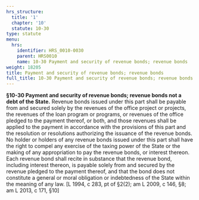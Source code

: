 ```yaml
---
hrs_structure:
  title: '1'
  chapter: '10'
  statute: 10-30
type: statute
menu:
  hrs:
    identifier: HRS_0010-0030
    parent: HRS0010
    name: 10-30 Payment and security of revenue bonds; revenue bonds
weight: 18205
title: Payment and security of revenue bonds; revenue bonds
full_title: 10-30 Payment and security of revenue bonds; revenue bonds
---
```

**§10-30 Payment and security of revenue bonds; revenue bonds not a debt of the State.** Revenue bonds issued under this part shall be payable from and secured solely by the revenues of the office project or projects, the revenues of the loan program or programs, or revenues of the office pledged to the payment thereof, or both, and those revenues shall be applied to the payment in accordance with the provisions of this part and the resolution or resolutions authorizing the issuance of the revenue bonds. No holder or holders of any revenue bonds issued under this part shall have the right to compel any exercise of the taxing power of the State or the making of any appropriation to pay the revenue bonds, or interest thereon. Each revenue bond shall recite in substance that the revenue bond, including interest thereon, is payable solely from and secured by the revenue pledged to the payment thereof, and that the bond does not constitute a general or moral obligation or indebtedness of the State within the meaning of any law. [L 1994, c 283, pt of §2(2); am L 2009, c 146, §8; am L 2013, c 171, §10]